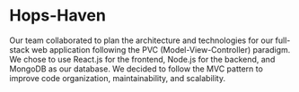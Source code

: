 # Hops-Haven
Our team collaborated to plan the architecture and technologies for our full-stack web application following the PVC (Model-View-Controller) paradigm. We chose to use React.js for the frontend, Node.js for the backend, and MongoDB as our database. We decided to follow the MVC pattern to improve code organization, maintainability, and scalability.